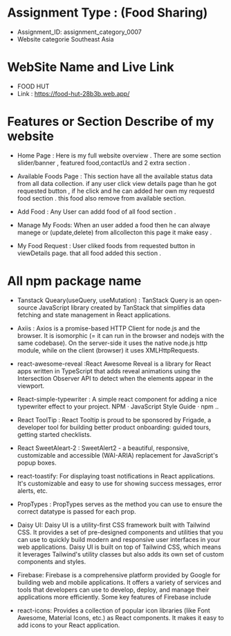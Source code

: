 # Assignment Type : (Food Sharing)
- Assignment_ID: assignment_category_0007
- Website categorie Southeast Asia

# WebSite Name and Live Link
* FOOD HUT
* Link : https://food-hut-28b3b.web.app/



# Features or Section Describe of my website 

- Home Page : Here is my full website overview  . There are some section slider/banner , featured food,contactUs and 2 extra section .

- Available Foods Page : This section  have all the available status data from all data collection. if any user click view details page than he got requested button , if he click and he can added her own my requestd food section . this food also remove from available section. 

- Add Food : Any User can addd food of all food section .

- Manage My Foods: When an user added a food then he can alwaye manege or (update,delete) from allcollecton this page it make easy .

- My Food Request : User cliked foods from requested button in viewDetails page. that all food added this section .




#  All npm package name

- Tanstack Queary(useQuery, useMutation) : TanStack Query is an open-source JavaScript library created by TanStack that simplifies data fetching and state management in React applications.

- Axiis : Axios is a promise-based HTTP Client for node.js and the browser. It is isomorphic (= it can run in the browser and nodejs with the same codebase). On the server-side it uses the native node.js http module, while on the client (browser) it uses XMLHttpRequests.

- react-awesome-reveal :React Awesome Reveal is a library for React apps written in TypeScript that adds reveal animations using the Intersection Observer API to detect when the elements appear in the viewport.

- React-simple-typewriter : A simple react component for adding a nice typewriter effect to your project. NPM · JavaScript Style Guide · npm ..

- React ToolTip : React Tooltip is proud to be sponsored by Frigade, a developer tool for building better product onboarding: guided tours, getting started checklists.

- React SweetAleart-2 : SweetAlert2 - a beautiful, responsive, customizable and accessible (WAI-ARIA) replacement for JavaScript's popup boxes.

- react-toastify: For displaying toast notifications in React applications. It's customizable and easy to use for showing success messages, error alerts, etc.

- PropTypes : PropTypes serves as the method you can use to ensure the correct datatype is passed for each prop.
- Daisy UI: Daisy UI is a utility-first CSS framework built with Tailwind CSS. It provides a set of pre-designed components and utilities that you can use to quickly build modern and responsive user interfaces in your web applications. Daisy UI is built on top of Tailwind CSS, which means it leverages Tailwind's utility classes but also adds its own set of custom components and styles.

- Firebase: Firebase is a comprehensive platform provided by Google for building web and mobile applications. It offers a variety of services and tools that developers can use to develop, deploy, and manage their applications more efficiently. Some key features of Firebase include

- react-icons: Provides a collection of popular icon libraries (like Font Awesome, Material Icons, etc.) as React components. It makes it easy to add icons to your React application.

